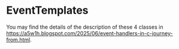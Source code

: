 # EventTemplates
You may find the details of the description of these 4 classes in https://a5w1h.blogspot.com/2025/06/event-handlers-in-c-journey-from.html.
